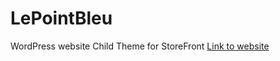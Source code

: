 # LePointBleu
WordPress website Child Theme for StoreFront
[Link to website](https://www.lepointbleu.net)
